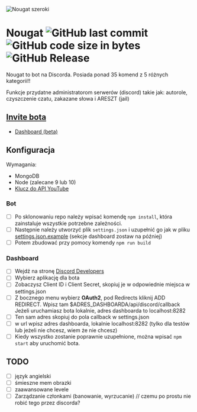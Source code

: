 ![Nougat szeroki](https://i.imgur.com/tFdycx5.jpg)

# Nougat ![GitHub last commit](https://img.shields.io/github/last-commit/pizza61/nougat.svg?style=for-the-badge) ![GitHub code size in bytes](https://img.shields.io/github/languages/code-size/pizza61/nougat.svg?style=for-the-badge) ![GitHub Release](https://img.shields.io/github/release/pizza61/nougat.svg?style=for-the-badge)

Nougat to bot na Discorda. Posiada ponad 35 komend z 5 różnych kategorii!! 

Funkcje przydatne administratorom serwerów (discord) takie jak: autorole, czyszczenie czatu, zakazane słowa i ARESZT (jail)

## [Invite bota](https://discordapp.com/api/oauth2/authorize?client_id=429587398511427584&permissions=469822598&scope=bot)
* [Dashboard (beta)](https://nougat.papryka.pro)

## Konfiguracja
Wymagania:
* MongoDB
* Node (zalecane 9 lub 10)
* [Klucz do API YouTube](https://developers.google.com/youtube/v3/getting-started)

### Bot
- [ ] Po sklonowaniu repo należy wpisać komendę `npm install`, która zainstaluje wszystkie potrzebne zależności.
- [ ] Następnie należy utworzyć plik `settings.json` i uzupełnić go jak w pliku [settings.json.example](https://github.com/pizza61/nougat/blob/master/settings.json.example) (sekcje dashboard zostaw na później)
- [ ] Potem zbudować przy pomocy komendy `npm run build`
### Dashboard
- [ ] Wejdź na stronę [Discord Developers](https://discordapp.com/developers/applications/)
- [ ] Wybierz aplikację dla bota
- [ ] Zobaczysz Client ID i Client Secret, skopiuj je w odpowiednie miejsca w settings.json
- [ ] Z bocznego menu wybierz **OAuth2**, pod Redirects kliknij ADD REDIRECT. Wpisz tam $ADRES_DASHBOARDA/api/discord/callback Jeżeli uruchamiasz bota lokalnie, adres dashboarda to localhost:8282
- [ ] Ten sam adres skopiuj do pola callback w settings.json
- [ ] w url wpisz adres dashboarda, lokalnie localhost:8282 (tylko dla testów lub jeżeli nie chcesz, wiem że nie chcesz)
- [ ] Kiedy wszystko zostanie poprawnie uzupełnione, można wpisać `npm start` aby uruchomić bota.

## TODO
- [ ] język angielski
- [ ] śmieszne mem obrazki
- [ ] zaawansowane levele
- [ ] Zarządzanie członkami (banowanie, wyrzucanie) // czemu po prostu nie robić tego przez discorda?